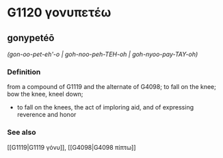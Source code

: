 # G1120 γονυπετέω

## gonypetéō

_(gon-oo-pet-eh'-o | goh-noo-peh-TEH-oh | goh-nyoo-pay-TAY-oh)_

### Definition

from a compound of G1119 and the alternate of G4098; to fall on the knee; bow the knee, kneel down; 

- to fall on the knees, the act of imploring aid, and of expressing reverence and honor

### See also

[[G1119|G1119 γόνυ]], [[G4098|G4098 πίπτω]]
